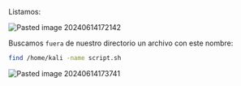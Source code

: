 Listamos:

![Pasted image 20240614172142](https://github.com/user-attachments/assets/12474a38-0afd-4f98-8353-d4bb5d6b99bb)

Buscamos ``fuera`` de nuestro directorio un archivo con este nombre:

```Bash
find /home/kali -name script.sh
```

![Pasted image 20240614173741](https://github.com/user-attachments/assets/a22c92a2-992a-4e7f-9e37-de9f34726662)
